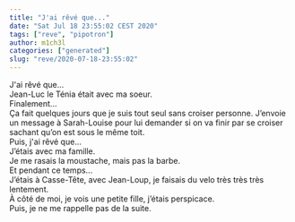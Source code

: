 ```yaml
---
title: "J'ai rêvé que..."
date: "Sat Jul 18 23:55:02 CEST 2020"
tags: ["reve", "pipotron"]
author: m1ch3l
categories: ["generated"]
slug: "reve/2020-07-18-23:55:02"
---
```


J'ai rêvé que...<br>
Jean-Luc le Ténia était avec ma soeur.<br>
Finalement...<br>
Ça fait quelques jours que je suis tout seul sans croiser personne. J’envoie un message à Sarah-Louise pour lui demander si on va finir par se croiser sachant qu’on est sous le même toit.<br>
Puis, j'ai rêvé que...<br>
J’étais avec ma famille.<br>
Je me rasais la moustache, mais pas la barbe.<br>
Et pendant ce temps...<br>
J’étais à Casse-Tête, avec Jean-Loup, je faisais du velo très très très lentement.<br>
À côté de moi, je vois une petite fille, j’étais perspicace.<br>
Puis, je ne me rappelle pas de la suite.<br>
